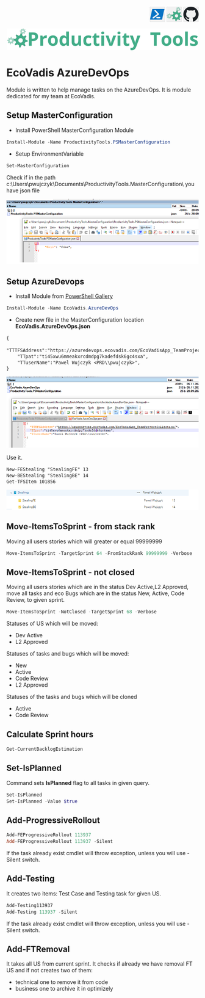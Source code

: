 <!--Category:PowerShell--> 
 <p align="right">
    <a href="https://www.powershellgallery.com/packages/EcoVadis.AzureDevOps/"><img src="Images/Header/Powershell_border_40px.png" /></a>
    <a href="http://productivitytools.tech/"><img src="Images/Header/ProductivityTools_green_40px_2.png" /><a> 
    <a href="https://github.com/pwujczyk/EcoVadis.AzureDevOps"><img src="Images/Header/Github_border_40px.png" /></a>
</p>
<p align="center">
    <a href="http://http://productivitytools.tech/">
        <img src="Images/Header/LogoTitle_green_500px.png" />
    </a>
</p>


# EcoVadis AzureDevOps

Module is written to help manage tasks on the AzureDevOps.  It is module dedicated for my team at EcoVadis.

<!--more-->

## Setup MasterConfiguration
- Install PowerShell MasterConfiguration Module

```powershell
Install-Module -Name ProductivityTools.PSMasterConfiguration
```
- Setup EnvironmentVariable

```powershell
Set-MasterConfiguration
```
Check if in the path c:\\Users\\pwujczyk\\Documents\\ProductivityTools.MasterConfiguration\\
 you have json file

 ![MasterConfiguration](Images/Masterconfiguration.png)
 
 
 
## Setup AzureDevops

- Install Module from [PowerShell Gallery](https://www.powershellgallery.com/packages/EcoVadis.AzureDevOps/)

```powershell
Install-Module -Name EcoVadis.AzureDevOps	
```
- Create new file in the MasterConfiguration location **EcoVadis.AzureDevOps.json**
```
{
    "TTTFSAddress":"https://azuredevops.ecovadis.com/EcoVadisApp_TeamProjectCollection/",
    "TTpat":"ti45xwu6mmeakxrcdmdpg7kadefdsk6gc4sxa",
    "TTuserName":"Pawel Wujczyk <PRD\\pwujczyk>",
}
```



![MasterConfiguration](Images/AzureConfiguration.png)


Use it.

```
New-FEStealing "StealingFE" 13
New-BEStealing "StealingBE" 14
Get-TFSItem 101856
 ```
![Stealing](Images/StealingInTFS.png)


## Move-ItemsToSprint - from stack rank


Moving all users stories which will greater or equal 99999999

```PowerShell
Move-ItemsToSprint -TargetSprint 64 -FromStackRank 99999999 -Verbose
```

## Move-ItemsToSprint - not closed


Moving all users stories which are in the status Dev Active,L2 Approved, move all tasks and eco Bugs which are in the status New, Active, Code Review, to given sprint.


```PowerShell
Move-ItemsToSprint -NotClosed -TargetSprint 68 -Verbose
```

Statuses of US which will be moved:
- Dev Active
- L2 Approved

Statuses of tasks and bugs which will be moved:
- New
- Active
- Code Review
- L2 Approved

Statuses of the tasks and bugs which will be cloned
- Active
- Code Review


## Calculate Sprint hours

```PowerShell
Get-CurrentBacklogEstimation
```

## Set-IsPlanned

Command sets **IsPlanned** flag to all tasks in given query.

```PowerShell
Set-IsPlanned 
Set-IsPlanned -Value $true
```

## Add-ProgressiveRollout

```PowerShell
Add-FEProgressiveRollout 113937
Add-FEProgressiveRollout 113937 -Silent
```

If the task already exist cmdlet will throw exception, unless you will use -Silent switch.

## Add-Testing

It creates two items: Test Case and Testing task for given US.

```PowerShell
Add-Testing113937
Add-Testing 113937 -Silent
```

If the task already exist cmdlet will throw exception, unless you will use -Silent switch.


## Add-FTRemoval
It takes all US from current sprint. It checks if already we have removal FT US and if not creates two of them:
- technical one to remove it from code
- business one to archive it in optimizely
